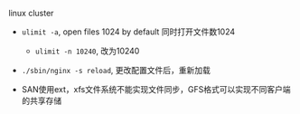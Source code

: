 linux cluster

- `ulimit -a`, open files 1024 by default 同时打开文件数1024
  - `ulimit -n 10240`, 改为10240
 - `./sbin/nginx -s reload`, 更改配置文件后，重新加载

- SAN使用ext，xfs文件系统不能实现文件同步，GFS格式可以实现不同客户端的共享存储
